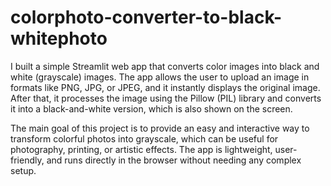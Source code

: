 # colorphoto-converter-to-black-whitephoto

I built a simple Streamlit web app that converts color images into black and white (grayscale) images. The app allows the user to upload an image in formats like PNG, JPG, or JPEG, and it instantly displays the original image. After that, it processes the image using the Pillow (PIL) library and converts it into a black-and-white version, which is also shown on the screen.

The main goal of this project is to provide an easy and interactive way to transform colorful photos into grayscale, which can be useful for photography, printing, or artistic effects. The app is lightweight, user-friendly, and runs directly in the browser without needing any complex setup.
